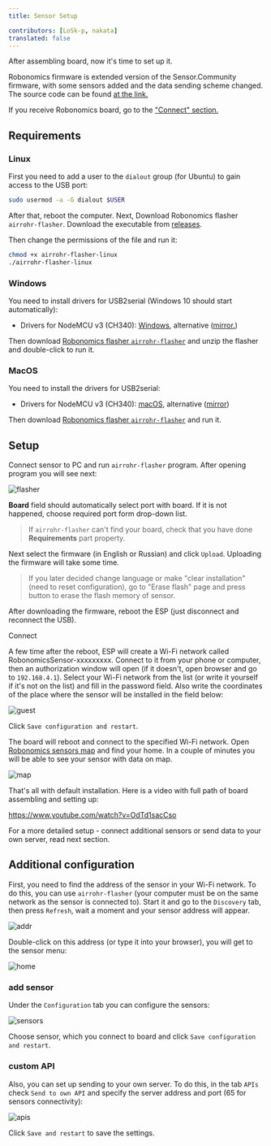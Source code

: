 ```yaml
---
title: Sensor Setup

contributors: [LoSk-p, nakata]
translated: false
---
```


After assembling board, now it's time to set up it.

Robonomics firmware is extended version of the Sensor.Community firmware, with some sensors added and the data sending scheme changed. The source code can be found [at the link.](https://github.com/LoSk-p/sensors-software/tree/master/airrohr-firmware) 

If you receive Robonomics board, go to the ["Connect" section.](#robonomics-board)

## Requirements 

### Linux

First you need to add a user to the `dialout` group (for Ubuntu) to gain access to the USB port:

```bash
sudo usermod -a -G dialout $USER
```

After that, reboot the computer. 
Next, Download Robonomics  flasher `airrohr-flasher`. Download the executable from [releases](https://github.com/airalab/sensors-connectivity/releases). 

Then change the permissions of the file and run it:

```bash
chmod +x airrohr-flasher-linux
./airrohr-flasher-linux
```

### Windows

You need to install drivers for USB2serial (Windows 10 should start automatically):

* Drivers for NodeMCU v3 (CH340): [Windows](http://www.wch.cn/downloads/file/5.html), alternative ([mirror.](https://d.inf.re/luftdaten/CH341SER.ZIP))

Then download [Robonomics  flasher `airrohr-flasher`](https://github.com/airalab/sensors-connectivity/releases) and unzip the flasher and double-click to run it.

### MacOS

You need to install the drivers for USB2serial:
* Drivers for NodeMCU v3 (CH340): [macOS](http://www.wch.cn/downloads/file/178.html), alternative ([mirror](https://d.inf.re/luftdaten/CH341SER_MAC.ZIP))

Then download [Robonomics  flasher `airrohr-flasher`](https://github.com/airalab/sensors-connectivity/releases) and run it.

## Setup

Connect sensor to PC and run `airrohr-flasher` program. After opening program you will see next:

![flasher](../images/sensors-connectivity/flasher.jpg)

**Board** field should automatically select port with board. If it is not happened, choose required port form drop-down list.
 > If `airrohr-flasher` can't find your board, check that you have done **Requirements** part property.

Next select the firmware (in English or Russian) and click `Upload`. Uploading the firmware will take some time.

> If you later decided change language or make "clear installation"(need to reset configuration), go to "Erase flash" page and press button to erase the 
> flash memory of sensor. 

After downloading the firmware, reboot the ESP (just disconnect and reconnect the USB).

<robo-wiki-title :type="3" anchor="robonomics-board"> 
Connect
</robo-wiki-title>

A few time after the reboot, ESP will create a Wi-Fi network called RobonomicsSensor-xxxxxxxxx. 
Connect to it from your phone or computer, then an authorization window will open (if it doesn't, open browser and go to `192.168.4.1`). 
Select your Wi-Fi network from the list (or write it yourself if it's not on the list) and fill in the password field. Also write the coordinates of the place where the sensor will be installed in the field below:

![guest](../images/sensors-connectivity/guest.jpg)

Click `Save configuration and restart`.

The board will reboot and connect to the specified Wi-Fi network. Open [Robonomics sensors map](https://sensors.robonomics.network/#/) and find your home. In a couple of minutes you will be able to see your sensor with data on map.

![map](../images/sensors-connectivity/14_map.jpg)

That's all with default installation. Here is  a video with full path of board assembling and setting up:

https://www.youtube.com/watch?v=OdTd1sacCso

For a more detailed setup - connect additional sensors or send data to your own server, read next section.


## Additional configuration

First, you need to find the address of the sensor in your Wi-Fi network. To do this, you can use `airrohr-flasher` 
(your computer must be on the same network as the sensor is connected to). Start it and go to the `Discovery` tab, then press `Refresh`, 
wait a moment and your sensor address will appear.


![addr](../images/sensors-connectivity/disc_flaser.jpg)


Double-click on this address (or type it into your browser), you will get to the sensor menu:

![home](../images/sensors-connectivity/home.png)

### add sensor 

Under the `Configuration` tab you can configure the sensors:

![sensors](../images/sensors-connectivity/sensors.png)

Choose sensor, which you connect to board and click `Save configuration and restart`.

### custom API
Also, you can set up sending to your own server. To do this, in the tab `APIs` check `Send to own API` and specify the server address and port (65 for sensors connectivity):

![apis](../images/sensors-connectivity/apis_en.png)

Click `Save and restart` to save the settings.
